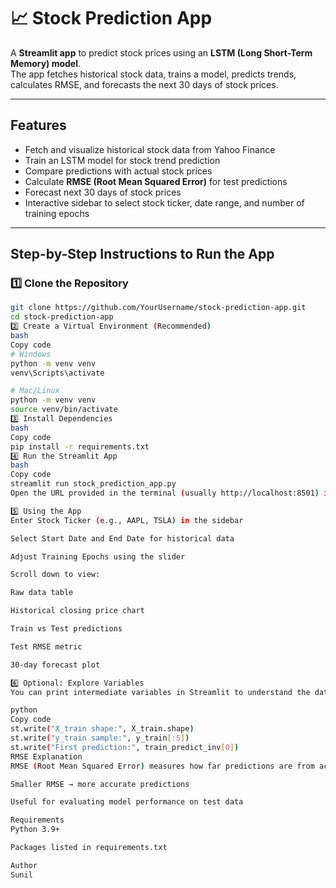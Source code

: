 # 📈 Stock Prediction App

A **Streamlit app** to predict stock prices using an **LSTM (Long Short-Term Memory) model**.  
The app fetches historical stock data, trains a model, predicts trends, calculates RMSE, and forecasts the next 30 days of stock prices.

---

## Features

- Fetch and visualize historical stock data from Yahoo Finance  
- Train an LSTM model for stock trend prediction  
- Compare predictions with actual stock prices  
- Calculate **RMSE (Root Mean Squared Error)** for test predictions  
- Forecast next 30 days of stock prices  
- Interactive sidebar to select stock ticker, date range, and number of training epochs  

---

## Step-by-Step Instructions to Run the App

### 1️⃣ Clone the Repository

```bash
git clone https://github.com/YourUsername/stock-prediction-app.git
cd stock-prediction-app
2️⃣ Create a Virtual Environment (Recommended)
bash
Copy code
# Windows
python -m venv venv
venv\Scripts\activate

# Mac/Linux
python -m venv venv
source venv/bin/activate
3️⃣ Install Dependencies
bash
Copy code
pip install -r requirements.txt
4️⃣ Run the Streamlit App
bash
Copy code
streamlit run stock_prediction_app.py
Open the URL provided in the terminal (usually http://localhost:8501) in your browser.

5️⃣ Using the App
Enter Stock Ticker (e.g., AAPL, TSLA) in the sidebar

Select Start Date and End Date for historical data

Adjust Training Epochs using the slider

Scroll down to view:

Raw data table

Historical closing price chart

Train vs Test predictions

Test RMSE metric

30-day forecast plot

6️⃣ Optional: Explore Variables
You can print intermediate variables in Streamlit to understand the data and predictions:

python
Copy code
st.write("X_train shape:", X_train.shape)
st.write("y_train sample:", y_train[:5])
st.write("First prediction:", train_predict_inv[0])
RMSE Explanation
RMSE (Root Mean Squared Error) measures how far predictions are from actual prices

Smaller RMSE → more accurate predictions

Useful for evaluating model performance on test data

Requirements
Python 3.9+

Packages listed in requirements.txt

Author
Sunil

